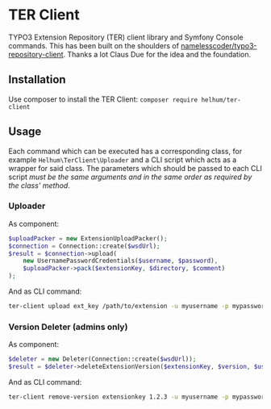 # TER Client

TYPO3 Extension Repository (TER) client library and Symfony Console commands.
This has been built on the shoulders of [namelesscoder/typo3-repository-client](https://packagist.org/packages/namelesscoder/typo3-repository-client).
Thanks a lot Claus Due for the idea and the foundation.

## Installation

Use composer to install the TER Client: `composer require helhum/ter-client`

## Usage

Each command which can be executed has a corresponding class, for example `Helhum\TerClient\Uploader` and a CLI script which acts as a wrapper for said class. The parameters which should be passed to each CLI script *must be the same arguments and in the same order as required by the class' method*.

### Uploader

As component:

```php
$uploadPacker = new ExtensionUploadPacker();
$connection = Connection::create($wsdUrl);
$result = $connection->upload(
    new UsernamePasswordCredentials($username, $password),
    $uploadPacker->pack($extensionKey, $directory, $comment)
);
```

And as CLI command:

```bash
ter-client upload ext_key /path/to/extension -u myusername -p mypassword -m "Upload Comment"
```

### Version Deleter (admins only)

As component:

```php
$deleter = new Deleter(Connection::create($wsdUrl));
$result = $deleter->deleteExtensionVersion($extensionKey, $version, $username, $password);
```

And as CLI command:

```bash
ter-client remove-version extensionkey 1.2.3 -u myusername -p mypassword
```
